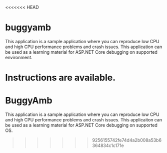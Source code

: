 <<<<<<< HEAD
# buggyamb
This application is a sample application where you can reproduce low CPU and high CPU performance problems and crash issues. This application can be used as a learning material for ASP.NET Core debugging on supported environment.

Instructions are available.
=======
# BuggyAmb
This application is a sample application where you can reproduce low CPU and high CPU performance problems and crash issues. This applicaiton can be used as a learning material for ASP.NET Core debugging on supported OS.
>>>>>>> 9256155742fe74d4a2b008a53b6364834c1c171e
